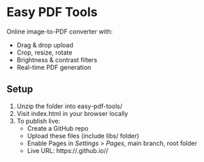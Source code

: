 # Easy PDF Tools

Online image-to-PDF converter with:
- Drag & drop upload
- Crop, resize, rotate
- Brightness & contrast filters
- Real-time PDF generation

## Setup

1. Unzip the folder into easy-pdf-tools/
2. Visit index.html in your browser locally
3. To publish live:
   - Create a GitHub repo
   - Upload these files (include libs/ folder)
   - Enable Pages in *Settings > Pages*, main branch, root folder
   - Live URL: https://<your-username>.github.io/<repo-name>/
